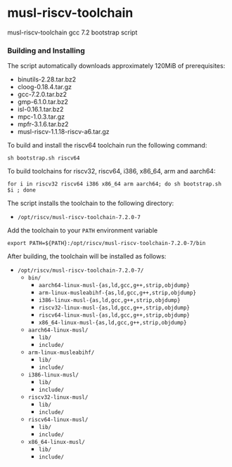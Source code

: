 # musl-riscv-toolchain

musl-riscv-toolchain gcc 7.2 bootstrap script

### Building and Installing

The script automatically downloads approximately 120MiB of prerequisites:

- binutils-2.28.tar.bz2
- cloog-0.18.4.tar.gz
- gcc-7.2.0.tar.bz2
- gmp-6.1.0.tar.bz2
- isl-0.16.1.tar.bz2
- mpc-1.0.3.tar.gz
- mpfr-3.1.6.tar.bz2
- musl-riscv-1.1.18-riscv-a6.tar.gz

To build and install the riscv64 toolchain run the following command:

```
sh bootstrap.sh riscv64
```

To build toolchains for riscv32, riscv64, i386, x86_64, arm and aarch64:

```
for i in riscv32 riscv64 i386 x86_64 arm aarch64; do sh bootstrap.sh $i ; done
```

The script installs the toolchain to the following directory:

- `/opt/riscv/musl-riscv-toolchain-7.2.0-7`

Add the toolchain to your `PATH` environment variable

```
export PATH=${PATH}:/opt/riscv/musl-riscv-toolchain-7.2.0-7/bin
```

After building, the toolchain will be installed as follows:

- `/opt/riscv/musl-riscv-toolchain-7.2.0-7/`
  - `bin/`
    - `aarch64-linux-musl-{as,ld,gcc,g++,strip,objdump}`
    - `arm-linux-musleabihf-{as,ld,gcc,g++,strip,objdump}`
    - `i386-linux-musl-{as,ld,gcc,g++,strip,objdump}`
    - `riscv32-linux-musl-{as,ld,gcc,g++,strip,objdump}`
    - `riscv64-linux-musl-{as,ld,gcc,g++,strip,objdump}`
    - `x86_64-linux-musl-{as,ld,gcc,g++,strip,objdump}`
  - `aarch64-linux-musl/`
    - `lib/`
    - `include/`
  - `arm-linux-musleabihf/`
    - `lib/`
    - `include/`
  - `i386-linux-musl/`
    - `lib/`
    - `include/`
  - `riscv32-linux-musl/`
    - `lib/`
    - `include/`
  - `riscv64-linux-musl/`
    - `lib/`
    - `include/`
  - `x86_64-linux-musl/`
    - `lib/`
    - `include/`

